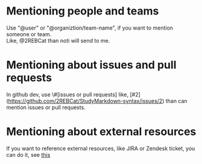# Mentioning people and teams
Use "\@user" or "\@organiztion/team-name", if you want to mention someone or team.\
Like, @2REBCat than noti will send to me.

# Mentioning about issues and pull requests
In github dev, use \\#[issues or pull requests] like, \[#2](https://github.com/2REBCat/StudyMarkdown-syntax/issues/2) than can mention issues or pull requests.

# Mentioning about external resources
If you want to reference external resources, like JIRA or Zendesk ticket, you can do it, see [this](https://docs.github.com/en/repositories/managing-your-repositorys-settings-and-features/managing-repository-settings/configuring-autolinks-to-reference-external-resources)